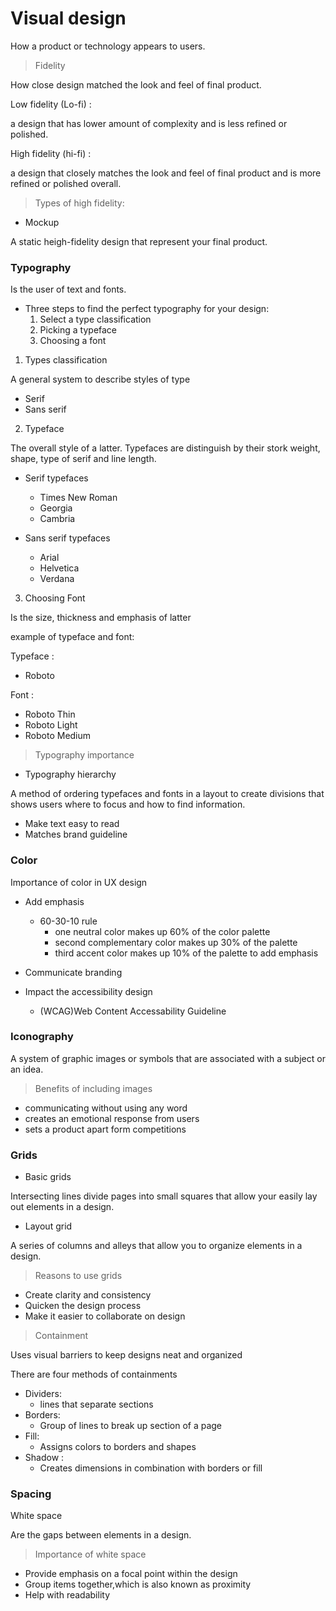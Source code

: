 # Visual design 

How a product or technology appears to users.


> Fidelity 

How close design matched the look and feel of final product.

Low fidelity (Lo-fi) :

a design that has lower amount of complexity and is less refined or polished.

High fidelity (hi-fi) :

a design that closely matches the look and feel of final product and is more refined or polished overall.

> Types of high fidelity:

- Mockup

A static heigh-fidelity design that represent your final product.
### Typography

Is the user of text and fonts.

- Three steps to find the perfect typography for your design:
    1. Select a type classification
    1. Picking a typeface
    1. Choosing a font 

1. Types classification

A general system to describe styles of type  

- Serif
- Sans serif 

2. Typeface
 
 The overall style of a latter. Typefaces are distinguish by their stork weight, shape, type of serif and line length.

- Serif typefaces
    - Times New Roman 
    - Georgia
    - Cambria

- Sans serif typefaces
    - Arial
    - Helvetica
    - Verdana

3. Choosing Font 

Is the size, thickness and emphasis of latter

example of typeface and font:

Typeface : 
- Roboto

Font : 
- Roboto Thin
- Roboto Light 
- Roboto Medium


> Typography importance 

- Typography hierarchy

A method of ordering typefaces and fonts in a layout to create divisions that shows users where to focus and how to find information.

- Make text easy to read    
- Matches brand guideline 

### Color

Importance of color in UX design
- Add emphasis
    - 60-30-10 rule
        - one neutral color makes up 60% of the color palette
        - second complementary color makes up 30% of the palette
        - third accent color makes up 10% of the palette to add emphasis

- Communicate branding 
- Impact the accessibility design
     - (WCAG)Web Content Accessability Guideline

### Iconography

A system of graphic images or symbols that are associated with a subject or an idea.

> Benefits of including images 

 - communicating without using any word
 - creates an emotional response from users
 - sets a product apart form competitions

### Grids

- Basic grids

Intersecting lines divide pages into small squares that allow your easily lay out elements in a design.

- Layout grid

A series of columns and alleys that allow you to organize elements in a design.

> Reasons to use grids

- Create clarity and consistency 
- Quicken the design process
- Make it easier to collaborate on design

> Containment

Uses visual barriers to keep designs neat and organized 

There are four methods of containments

- Dividers:
    - lines that separate sections
- Borders:
    - Group of lines to break up section of a page
- Fill:
    - Assigns colors to borders and shapes 
- Shadow :
    - Creates dimensions in combination with borders or fill

### Spacing 

White space 

Are the gaps between elements in a design.

> Importance of white space 

- Provide emphasis on a focal point within the design 
- Group items together,which is also known as proximity
- Help with readability

